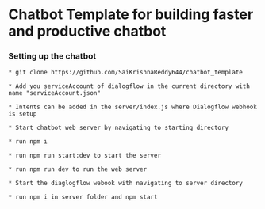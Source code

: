 # Chatbot Template for building faster and productive chatbot

### Setting up the chatbot
	* git clone https://github.com/SaiKrishnaReddy644/chatbot_template
	
	* Add you serviceAccount of dialogflow in the current directory with name "serviceAccount.json"
	
	* Intents can be added in the server/index.js where Dialogflow webhook is setup
	
	* Start chatbot web server by navigating to starting directory
	
	* run npm i
	
	* run npm run start:dev to start the server 
	
	* run npm run dev to run the web server
	
	* Start the diaglogflow webook with navigating to server directory
	
	* run npm i in server folder and npm start
	
	